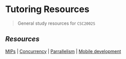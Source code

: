 # Tutoring Resources

> General study resources for `CSC2002S`


_Resources_
---
[MIPs](./docs/MIPs.md) | [Concurrency](./docs/Concurrency.md) | [Parrallelism](./docs/Parralellism.md) | [Mobile development](./docs/MobileDev.md)